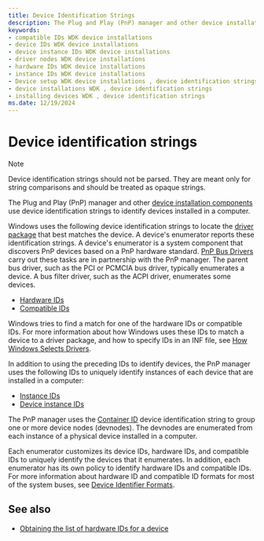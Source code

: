 ```yaml
---
title: Device Identification Strings
description: The Plug and Play (PnP) manager and other device installation components use device identification strings to identify devices installed in a computer.
keywords:
- compatible IDs WDK device installations
- device IDs WDK device installations
- device instance IDs WDK device installations
- driver nodes WDK device installations
- hardware IDs WDK device installations
- instance IDs WDK device installations
- Device setup WDK device installations , device identification strings
- device installations WDK , device identification strings
- installing devices WDK , device identification strings
ms.date: 12/19/2024
---
```


# Device identification strings

> [!NOTE]
> Device identification strings should not be parsed. They are meant only for string comparisons and should be treated as opaque strings.

The Plug and Play (PnP) manager and other [device installation components](./index.md) use device identification strings to identify devices installed in a computer.

Windows uses the following device identification strings to locate the [driver package](driver-packages.md) that best matches the device. A device's enumerator reports these identification strings. A device's enumerator is a system component that discovers PnP devices based on a PnP hardware standard. [PnP Bus Drivers](../kernel/bus-drivers.md) carry out these tasks are in partnership with the PnP manager. The parent bus driver, such as the PCI or PCMCIA bus driver, typically enumerates a device. A bus filter driver, such as the ACPI driver, enumerates some devices.

- [Hardware IDs](hardware-ids.md)
- [Compatible IDs](compatible-ids.md)

Windows tries to find a match for one of the hardware IDs or compatible IDs. For more information about how Windows uses these IDs to match a device to a driver package, and how to specify IDs in an INF file, see [How Windows Selects Drivers](./how-windows-selects-a-driver-for-a-device.md).

In addition to using the preceding IDs to identify devices, the PnP manager uses the following IDs to uniquely identify instances of each device that are installed in a computer:

- [Instance IDs](instance-ids.md)
- [Device instance IDs](device-instance-ids.md)

The PnP manager uses the [Container ID](container-ids.md) device identification string to group one or more device nodes (devnodes). The devnodes are enumerated from each instance of a physical device installed in a computer.

Each enumerator customizes its device IDs, hardware IDs, and compatible IDs to uniquely identify the devices that it enumerates. In addition, each enumerator has its own policy to identify hardware IDs and compatible IDs. For more information about hardware ID and compatible ID formats for most of the system buses, see [Device Identifier Formats](./generic-identifiers.md).

## See also

- [Obtaining the list of hardware IDs for a device](hardware-ids.md#obtaining-the-list-of-hardware-ids-for-a-device)
